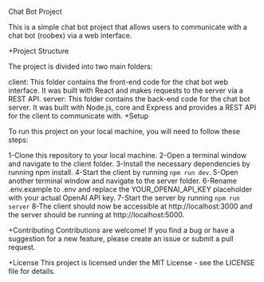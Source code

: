 Chat Bot Project

This is a simple chat bot project that allows users to communicate with a chat bot (roobex) via a web interface.

+Project Structure

The project is divided into two main folders:

client: This folder contains the front-end code for the chat bot web interface. It was built with React and makes requests to the server via a REST API.
server: This folder contains the back-end code for the chat bot server. It was built with Node.js, core and Express and provides a REST API for the client to communicate with.
+Setup

To run this project on your local machine, you will need to follow these steps:

1-Clone this repository to your local machine.
2-Open a terminal window and navigate to the client folder.
3-Install the necessary dependencies by running npm install.
4-Start the client by running `npm run dev`.
5-Open another terminal window and navigate to the server folder.
6-Rename .env.example to .env and replace the YOUR_OPENAI_API_KEY placeholder with your actual OpenAI API key.
7-Start the server by running `npm run server`
8-The client should now be accessible at http://localhost:3000 and the server should be running at http://localhost:5000.



+Contributing
Contributions are welcome! If you find a bug or have a suggestion for a new feature, please create an issue or submit a pull request.

+License
This project is licensed under the MIT License - see the LICENSE file for details.





